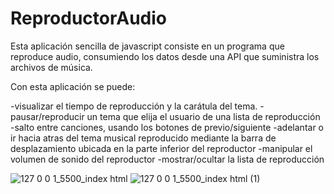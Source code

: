 # ReproductorAudio

Esta aplicación sencilla de javascript consiste en un programa que reproduce audio, consumiendo los datos desde una API que suministra los archivos de música.

Con esta aplicación se puede:

-visualizar el tiempo de reproducción y la carátula del tema.
-pausar/reproducir un tema que elija el usuario de una lista de reproducción
-salto entre canciones, usando los botones de previo/siguiente
-adelantar o ir hacia atras del tema musical reproducido mediante la barra de desplazamiento ubicada en la parte inferior del reproductor
-manipular el volumen de sonido del reproductor
-mostrar/ocultar la lista de reproducción



![127 0 0 1_5500_index html](https://github.com/jarher/ReproductorAudio/assets/7361853/dac9790f-ab47-4826-851b-52a4fd737df8)
![127 0 0 1_5500_index html (1)](https://github.com/jarher/ReproductorAudio/assets/7361853/fe14ef08-2a54-47d4-a6e8-31ac5c7eaa26)
